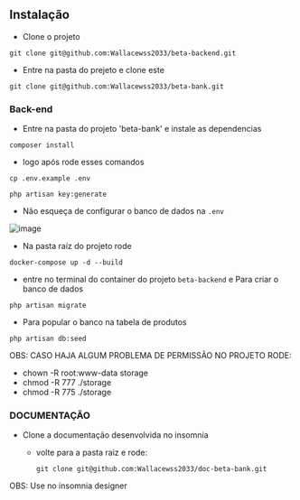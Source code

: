 ## Instalação 


- Clone o projeto
```
git clone git@github.com:Wallacewss2033/beta-backend.git
```
- Entre na pasta do prejeto e clone este
```
git clone git@github.com:Wallacewss2033/beta-bank.git
```

### Back-end

- Entre na pasta do projeto 'beta-bank' e instale as dependencias
```
composer install
```
- logo após rode esses comandos
```
cp .env.example .env
```
```
php artisan key:generate
```

- Não esqueça de configurar o banco de dados na ``` .env ```
  
![image](https://github.com/Wallacewss2033/fullstack-challenge-20231205/assets/39920409/ec726dce-7762-4c68-b66c-668698afad41)

- Na pasta raíz do projeto rode
```
docker-compose up -d --build
```

- entre no terminal do container do projeto ``` beta-backend ``` e Para criar o banco de dados
```
php artisan migrate
```

- Para popular o banco na tabela de produtos
```
php artisan db:seed
```

OBS: CASO HAJA ALGUM PROBLEMA DE PERMISSÃO NO PROJETO RODE:

- chown -R root:www-data storage
- chmod -R 777 ./storage
- chmod -R 775 ./storage

### DOCUMENTAÇÃO

- Clone a documentação desenvolvida no insomnia

    - volte para a pasta raiz e rode:

        ```
        git clone git@github.com:Wallacewss2033/doc-beta-bank.git
        
OBS: Use no insomnia designer
    
